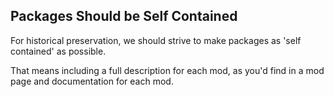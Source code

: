 ## Packages Should be Self Contained

For historical preservation, we should strive to make packages as 'self contained' as possible.

That means including a full description for each mod, as you'd find in a mod page and documentation
for each mod.